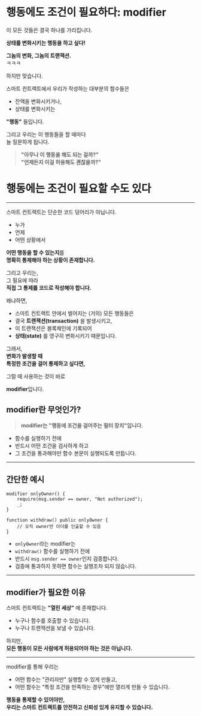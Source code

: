 # 행동에도 조건이 필요하다: modifier

이 모든 것들은 결국 하나를 가리킵니다.

**상태를 변화시키는 행동을 하고 싶다!**

**그놈의 변화, 그놈의 트랜잭션.**  
ㅋㅋㅋ

하지만 맞습니다.

스마트 컨트랙트에서 우리가 작성하는 대부분의 함수들은

- 잔액을 변화시키거나,
- 상태를 변화시키는

**"행동"** 들입니다.

그리고 우리는 이 행동들을 할 때마다  
늘 질문하게 됩니다.

> **"아무나 이 행동을 해도 되는 걸까?"**  
> **"언제든지 이걸 허용해도 괜찮을까?"**

# 행동에는 조건이 필요할 수도 있다

---

스마트 컨트랙트는 단순한 코드 덩어리가 아닙니다.

- 누가
- 언제
- 어떤 상황에서

**어떤 행동을 할 수 있는지**를  
**명확히 통제해야 하는 상황이 존재합니다.**

그리고 우리는,  
그 필요에 따라  
**직접 그 통제를 코드로 작성해야 합니다.**

왜냐하면,

- 스마트 컨트랙트 안에서 벌어지는 (거의) 모든 행동들은
- 결국 **트랜잭션(transaction)** 을 발생시키고,
- 이 트랜잭션은 블록체인에 기록되어
- **상태(state)** 를 영구히 변화시키기 때문입니다.

그래서,  
**변화가 발생할 때**  
**특정한 조건을 걸어 통제하고 싶다면,**

그럴 때 사용하는 것이 바로

**modifier**입니다.

## modifier란 무엇인가?

> **modifier는 "행동에 조건을 걸어주는 필터 장치"입니다.**

- 함수를 실행하기 전에
- 반드시 어떤 조건을 검사하게 하고
- 그 조건을 통과해야만 함수 본문이 실행되도록 만듭니다.

---

## 간단한 예시

```solidity
modifier onlyOwner() {
    require(msg.sender == owner, "Not authorized");
    _;
}

function withdraw() public onlyOwner {
    // 오직 owner만 이더를 인출할 수 있음
}
```

- `onlyOwner`라는 modifier는
- `withdraw()` 함수를 실행하기 전에
- 반드시 `msg.sender == owner`인지 검증합니다.
- 검증에 통과하지 못하면 함수는 실행조차 되지 않습니다.

---

## modifier가 필요한 이유

스마트 컨트랙트는 **"열린 세상"** 에 존재합니다.

- 누구나 함수를 호출할 수 있습니다.
- 누구나 트랜잭션을 보낼 수 있습니다.

하지만,  
**모든 행동이 모든 사람에게 허용되어야 하는 것은 아닙니다.**

---

modifier를 통해 우리는

- 어떤 함수는 "관리자만" 실행할 수 있게 만들고,
- 어떤 함수는 "특정 조건을 만족하는 경우"에만 열리게 만들 수 있습니다.

**행동을 통제할 수 있어야만,  
우리는 스마트 컨트랙트를 안전하고 신뢰성 있게 유지할 수 있습니다.**
